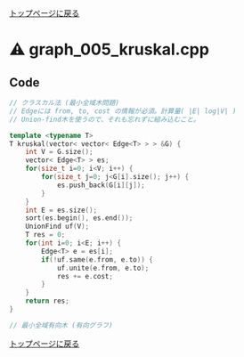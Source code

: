 <!-- mathjax config similar to math.stackexchange -->
<script type="text/x-mathjax-config">
MathJax.Hub.Config({
  jax: ["input/TeX", "output/HTML-CSS"],
  tex2jax: {
    inlineMath: [ ['$', '$'] ],
    displayMath: [ ['$$', '$$']],
    processEscapes: true,
    skipTags: ['script', 'noscript', 'style', 'textarea', 'pre', 'code']
  },
  messageStyle: "none",
  "HTML-CSS": { preferredFont: "TeX", availableFonts: ["STIX","TeX"] }
});
</script>
<script src="http://cdn.mathjax.org/mathjax/latest/MathJax.js?config=TeX-AMS_HTML" type="text/javascript"></script>

<script type="text/javascript" src="https://cdnjs.cloudflare.com/ajax/libs/jquery/3.4.1/jquery.min.js"></script>
<link rel="stylesheet" href="../css/copy-button.css" />
<script type="text/javascript" src="../js/balloons.js"></script>
<script type="text/javascript" src="../js/copy-button.js"></script>



[トップページに戻る](../index.html)

# :warning: graph\_005\_kruskal.cpp

## Code

```cpp
// クラスカル法 (最小全域木問題)
// Edgeには from, to, cost の情報が必須。計算量( |E| log|V| )
// Union-find木を使うので、それも忘れずに組み込むこと。

template <typename T>
T kruskal(vector< vector< Edge<T> > > &G) {
    int V = G.size();
    vector< Edge<T> > es;
    for(size_t i=0; i<V; i++) {
        for(size_t j=0; j<G[i].size(); j++) {
            es.push_back(G[i][j]);
        }
    }
    int E = es.size();
    sort(es.begin(), es.end());
    UnionFind uf(V);
    T res = 0;
    for(int i=0; i<E; i++) {
        Edge<T> e = es[i];
        if(!uf.same(e.from, e.to)) {
            uf.unite(e.from, e.to);
            res += e.cost;
        }
    }
    return res;
}

// 最小全域有向木 (有向グラフ)

```

[トップページに戻る](../index.html)
